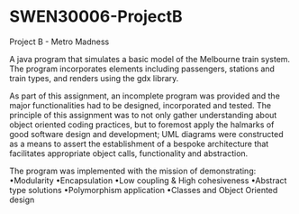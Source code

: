 # SWEN30006-ProjectB
Project B - Metro Madness

A java program that simulates a basic model of the Melbourne train system.
The program incorporates elements including passengers, stations and train types, and renders using the gdx library.

As part of this assignment, an incomplete program was provided and the major functionalities had to be designed, incorporated and tested. The principle of this assignment was to not only gather understanding about object oriented coding practices, but to foremost apply the halmarks of good software design and development; UML diagrams were constructed as a means to assert the establishment of a bespoke architecture that facilitates appropriate object calls, functionality and abstraction. 

The program was implemented with the mission of demonstrating:
•Modularity
•Encapsulation
•Low coupling & High cohesiveness
•Abstract type solutions
•Polymorphism application
•Classes and Object Oriented design
